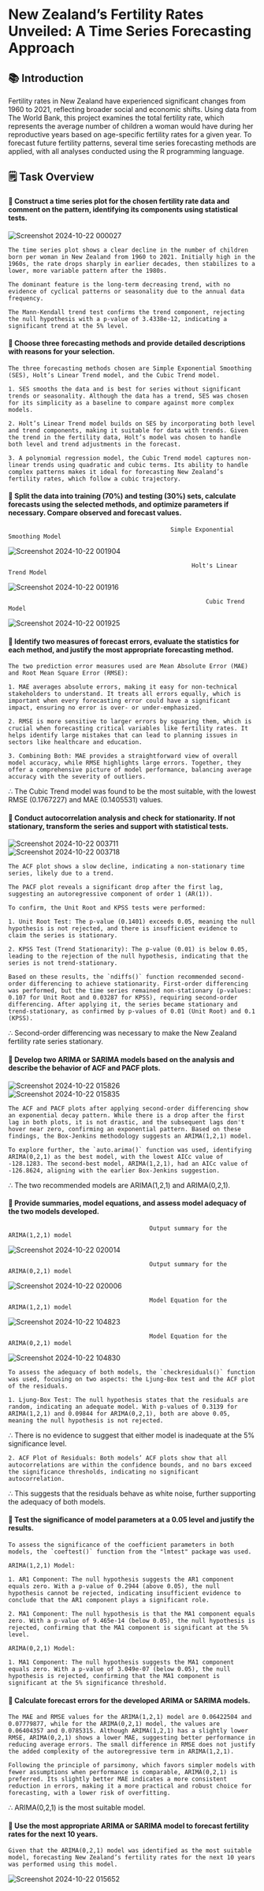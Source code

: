 # New Zealand’s Fertility Rates Unveiled: A Time Series Forecasting Approach

## 📚 Introduction

Fertility rates in New Zealand have experienced significant changes from 1960 to 2021, reflecting broader social and economic shifts. Using data from The World Bank, this project examines the total fertility rate, which represents the average number of children a woman would have during her reproductive years based on age-specific fertility rates for a given year. To forecast future fertility patterns, several time series forecasting methods are applied, with all analyses conducted using the R programming language.

## 🗒️ Task Overview

#### 🔶 Construct a time series plot for the chosen fertility rate data and comment on the pattern, identifying its components using statistical tests.

  ![Screenshot 2024-10-22 000027](https://github.com/user-attachments/assets/7d4d24d3-63a2-41f9-b171-0783758b8916)

    The time series plot shows a clear decline in the number of children born per woman in New Zealand from 1960 to 2021. Initially high in the 1960s, the rate drops sharply in earlier decades, then stabilizes to a lower, more variable pattern after the 1980s.

    The dominant feature is the long-term decreasing trend, with no evidence of cyclical patterns or seasonality due to the annual data frequency.

    The Mann-Kendall trend test confirms the trend component, rejecting the null hypothesis with a p-value of 3.4338e-12, indicating a significant trend at the 5% level.

#### 🔶 Choose three forecasting methods and provide detailed descriptions with reasons for your selection.

    The three forecasting methods chosen are Simple Exponential Smoothing (SES), Holt’s Linear Trend model, and the Cubic Trend model.
    
    1. SES smooths the data and is best for series without significant trends or seasonality. Although the data has a trend, SES was chosen for its simplicity as a baseline to compare against more complex models.
    
    2. Holt’s Linear Trend model builds on SES by incorporating both level and trend components, making it suitable for data with trends. Given the trend in the fertility data, Holt’s model was chosen to handle both level and trend adjustments in the forecast.
    
    3. A polynomial regression model, the Cubic Trend model captures non-linear trends using quadratic and cubic terms. Its ability to handle complex patterns makes it ideal for forecasting New Zealand’s fertility rates, which follow a cubic trajectory.

#### 🔶 Split the data into training (70%) and testing (30%) sets, calculate forecasts using the selected methods, and optimize parameters if necessary. Compare observed and forecast values.

                                                  Simple Exponential Smoothing Model

  ![Screenshot 2024-10-22 001904](https://github.com/user-attachments/assets/6a0d39d8-dce2-45ef-bdb3-6037d07924cb)
  
                                                        Holt's Linear Trend Model

  ![Screenshot 2024-10-22 001916](https://github.com/user-attachments/assets/c092b5d7-93d1-4eb3-ba04-ae67034abc95)

                                                            Cubic Trend Model
                                                        
  ![Screenshot 2024-10-22 001925](https://github.com/user-attachments/assets/443187c4-eb9f-4079-85bd-ed94a77ae80d)

#### 🔶 Identify two measures of forecast errors, evaluate the statistics for each method, and justify the most appropriate forecasting method.

    The two prediction error measures used are Mean Absolute Error (MAE) and Root Mean Square Error (RMSE):
    
    1. MAE averages absolute errors, making it easy for non-technical stakeholders to understand. It treats all errors equally, which is important when every forecasting error could have a significant impact, ensuring no error is over- or under-emphasized.
    
    2. RMSE is more sensitive to larger errors by squaring them, which is crucial when forecasting critical variables like fertility rates. It helps identify large mistakes that can lead to planning issues in sectors like healthcare and education.
    
    3. Combining Both: MAE provides a straightforward view of overall model accuracy, while RMSE highlights large errors. Together, they offer a comprehensive picture of model performance, balancing average accuracy with the severity of outliers.

∴ The Cubic Trend model was found to be the most suitable, with the lowest RMSE (0.1767227) and MAE (0.1405531) values.

#### 🔶 Conduct autocorrelation analysis and check for stationarity. If not stationary, transform the series and support with statistical tests.

![Screenshot 2024-10-22 003711](https://github.com/user-attachments/assets/091fba6b-4a20-4992-a339-e8165807b1f0)  
![Screenshot 2024-10-22 003718](https://github.com/user-attachments/assets/1966d2ce-90ad-40af-8c43-36b90302124a)

    The ACF plot shows a slow decline, indicating a non-stationary time series, likely due to a trend.
    
    The PACF plot reveals a significant drop after the first lag, suggesting an autoregressive component of order 1 (AR(1)).
    
    To confirm, the Unit Root and KPSS tests were performed:
    
    1. Unit Root Test: The p-value (0.1401) exceeds 0.05, meaning the null hypothesis is not rejected, and there is insufficient evidence to claim the series is stationary.
    
    2. KPSS Test (Trend Stationarity): The p-value (0.01) is below 0.05, leading to the rejection of the null hypothesis, indicating that the series is not trend-stationary.
    
    Based on these results, the `ndiffs()` function recommended second-order differencing to achieve stationarity. First-order differencing was performed, but the time series remained non-stationary (p-values: 0.107 for Unit Root and 0.03287 for KPSS), requiring second-order differencing. After applying it, the series became stationary and trend-stationary, as confirmed by p-values of 0.01 (Unit Root) and 0.1 (KPSS).

∴ Second-order differencing was necessary to make the New Zealand fertility rate series stationary.

#### 🔶 Develop two ARIMA or SARIMA models based on the analysis and describe the behavior of ACF and PACF plots.

![Screenshot 2024-10-22 015826](https://github.com/user-attachments/assets/909dd5b8-fb86-4994-b365-b4a1be6fe391)  
![Screenshot 2024-10-22 015835](https://github.com/user-attachments/assets/5b8a9ac5-6106-4350-934b-fb3c5bafc187)

    The ACF and PACF plots after applying second-order differencing show an exponential decay pattern. While there is a drop after the first lag in both plots, it is not drastic, and the subsequent lags don't hover near zero, confirming an exponential pattern. Based on these findings, the Box-Jenkins methodology suggests an ARIMA(1,2,1) model.
    
    To explore further, the `auto.arima()` function was used, identifying ARIMA(0,2,1) as the best model, with the lowest AICc value of -128.1283. The second-best model, ARIMA(1,2,1), had an AICc value of -126.8624, aligning with the earlier Box-Jenkins suggestion.

∴ The two recommended models are ARIMA(1,2,1) and ARIMA(0,2,1).

#### 🔶 Provide summaries, model equations, and assess model adequacy of the two models developed.

                                            Output summary for the ARIMA(1,2,1) model  
![Screenshot 2024-10-22 020014](https://github.com/user-attachments/assets/12d57c45-f46c-46d1-b560-f7fc20c0e777)

                                            Output summary for the ARIMA(0,2,1) model
![Screenshot 2024-10-22 020006](https://github.com/user-attachments/assets/861db331-ddf8-42cd-89c1-d5c9bf52cd79)

                                            Model Equation for the ARIMA(1,2,1) model 
![Screenshot 2024-10-22 104823](https://github.com/user-attachments/assets/09b2b060-62b2-4583-b050-4c8b164bb5e6)

                                            Model Equation for the ARIMA(0,2,1) model 
![Screenshot 2024-10-22 104830](https://github.com/user-attachments/assets/9cffd407-65b1-48fe-aafb-ef897065a665)

    To assess the adequacy of both models, the `checkresiduals()` function was used, focusing on two aspects: the Ljung-Box test and the ACF plot of the residuals.
    
    1. Ljung-Box Test: The null hypothesis states that the residuals are random, indicating an adequate model. With p-values of 0.3139 for ARIMA(1,2,1) and 0.09844 for ARIMA(0,2,1), both are above 0.05, meaning the null hypothesis is not rejected.
    
∴ There is no evidence to suggest that either model is inadequate at the 5% significance level.
    
    2. ACF Plot of Residuals: Both models’ ACF plots show that all autocorrelations are within the confidence bounds, and no bars exceed the significance thresholds, indicating no significant autocorrelation.

∴ This suggests that the residuals behave as white noise, further supporting the adequacy of both models.

#### 🔶 Test the significance of model parameters at a 0.05 level and justify the results.

    To assess the significance of the coefficient parameters in both models, the `coeftest()` function from the "lmtest" package was used.
    
    ARIMA(1,2,1) Model:
    
    1. AR1 Component: The null hypothesis suggests the AR1 component equals zero. With a p-value of 0.2944 (above 0.05), the null hypothesis cannot be rejected, indicating insufficient evidence to conclude that the AR1 component plays a significant role.
    
    2. MA1 Component: The null hypothesis is that the MA1 component equals zero. With a p-value of 9.465e-14 (below 0.05), the null hypothesis is rejected, confirming that the MA1 component is significant at the 5% level.
    
    ARIMA(0,2,1) Model:
    
    1. MA1 Component: The null hypothesis suggests the MA1 component equals zero. With a p-value of 3.049e-07 (below 0.05), the null hypothesis is rejected, confirming that the MA1 component is significant at the 5% significance threshold.

#### 🔶 Calculate forecast errors for the developed ARIMA or SARIMA models.

    The MAE and RMSE values for the ARIMA(1,2,1) model are 0.06422504 and 0.07779877, while for the ARIMA(0,2,1) model, the values are 0.06404357 and 0.0785315. Although ARIMA(1,2,1) has a slightly lower RMSE, ARIMA(0,2,1) shows a lower MAE, suggesting better performance in reducing average errors. The small difference in RMSE does not justify the added complexity of the autoregressive term in ARIMA(1,2,1).
    
    Following the principle of parsimony, which favors simpler models with fewer assumptions when performance is comparable, ARIMA(0,2,1) is preferred. Its slightly better MAE indicates a more consistent reduction in errors, making it a more practical and robust choice for forecasting, with a lower risk of overfitting.

∴ ARIMA(0,2,1) is the most suitable model.

#### 🔶 Use the most appropriate ARIMA or SARIMA model to forecast fertility rates for the next 10 years.

    Given that the ARIMA(0,2,1) model was identified as the most suitable model, forecasting New Zealand’s fertility rates for the next 10 years was performed using this model.

![Screenshot 2024-10-22 015652](https://github.com/user-attachments/assets/f600dcd8-4f21-4eda-ac4f-d50b5de7775d)
